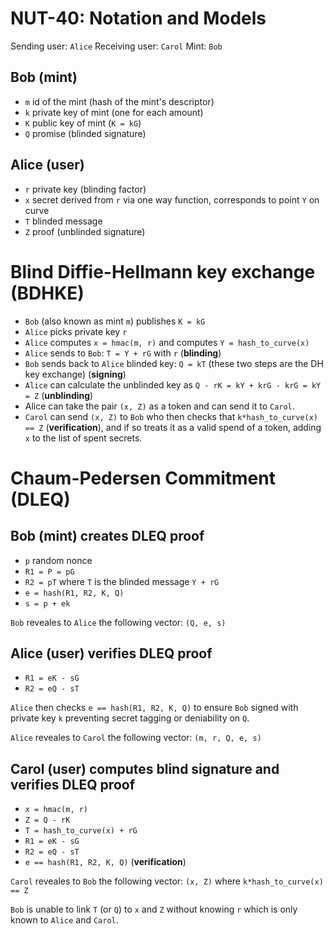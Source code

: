 # NUT-40: Notation and Models

Sending user: `Alice`
Receiving user: `Carol`
Mint: `Bob`

## Bob (mint)

- `m` id of the mint (hash of the mint's descriptor)
- `k` private key of mint (one for each amount)
- `K` public key of mint (`K = kG`)
- `Q` promise (blinded signature)

## Alice (user)

- `r` private key (blinding factor)
- `x` secret derived from `r` via one way function, corresponds to point `Y` on curve
- `T` blinded message
- `Z` proof (unblinded signature)

# Blind Diffie-Hellmann key exchange (BDHKE)

- `Bob` (also known as mint `m`) publishes `K = kG`
- `Alice` picks private key `r`
- `Alice` computes `x = hmac(m, r)` and computes `Y = hash_to_curve(x)`
- `Alice` sends to `Bob`: `T = Y + rG` with `r` (**blinding**)
- `Bob` sends back to `Alice` blinded key: `Q = kT` (these two steps are the DH key exchange) (**signing**)
- `Alice` can calculate the unblinded key as `Q - rK = kY + krG - krG = kY = Z` (**unblinding**)
- Alice can take the pair `(x, Z)` as a token and can send it to `Carol`.
- `Carol` can send `(x, Z)` to `Bob` who then checks that `k*hash_to_curve(x) == Z` (**verification**), and if so treats it as a valid spend of a token, adding `x`  to the list of spent secrets.

# Chaum-Pedersen Commitment (DLEQ)

## Bob (mint) creates DLEQ proof
- `p` random nonce
- `R1 = P = pG`
- `R2 = pT` where `T` is the blinded message `Y + rG`
- `e = hash(R1, R2, K, Q)`
- `s = p + ek`

`Bob` reveales to `Alice` the following vector: `(Q, e, s)`

## Alice (user) verifies DLEQ proof
- `R1 = eK - sG`
- `R2 = eQ - sT`

`Alice` then checks `e == hash(R1, R2, K, Q)` to ensure `Bob` signed with private key `k` preventing secret tagging or deniability on `Q`.

`Alice` reveales to `Carol` the following vector: `(m, r, Q, e, s)`

## Carol (user) computes blind signature and verifies DLEQ proof
- `x = hmac(m, r)`
- `Z = Q - rK`
- `T = hash_to_curve(x) + rG`
- `R1 = eK - sG`
- `R2 = eQ - sT`
- `e == hash(R1, R2, K, Q)` (**verification**)

`Carol` reveales to `Bob` the following vector: `(x, Z)` where `k*hash_to_curve(x) == Z`

`Bob` is unable to link `T` (or `Q`)  to `x` and `Z` without knowing `r` which is only known to `Alice` and `Carol`.
